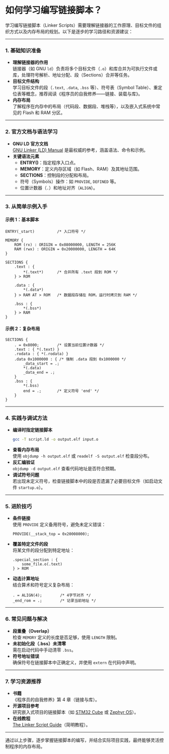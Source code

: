 # 如何学习编写链接脚本？

学习编写链接脚本（Linker Scripts）需要理解链接器的工作原理、目标文件的组织方式以及内存布局的规划。以下是逐步的学习路径和资源建议：

---

### **1. 基础知识准备**
- **理解链接器的作用**  
  链接器（如 GNU `ld`）负责将多个目标文件（`.o`）和库合并为可执行文件或库，处理符号解析、地址分配、段（Sections）合并等任务。
- **目标文件结构**  
  学习目标文件的段（`.text`, `.data`, `.bss` 等）、符号表（Symbol Table）、重定位表等概念，推荐阅读《程序员的自我修养——链接、装载与库》。
- **内存布局**  
  了解程序在内存中的布局（代码段、数据段、堆栈等），以及嵌入式系统中常见的 Flash 和 RAM 分区。

---

### **2. 官方文档与语法学习**
- **GNU LD 官方文档**  
  [GNU Linker (LD) Manual](https://sourceware.org/binutils/docs/ld/) 是最权威的参考，涵盖语法、命令和示例。
- **关键语法元素**  
  - **ENTRY()**：指定程序入口点。
  - **MEMORY**：定义内存区域（如 Flash、RAM）及其地址范围。
  - **SECTIONS**：控制段的分配和布局。
  - 符号（Symbols）操作：如 `PROVIDE`, `DEFINED` 等。
  - 位置计数器（`.`）和地址对齐（`ALIGN`）。

---

### **3. 从简单示例入手**
#### **示例 1：基本脚本**
```ld
ENTRY(_start)          /* 入口符号 */

MEMORY {
    ROM (rx) : ORIGIN = 0x08000000, LENGTH = 256K
    RAM (rwx) : ORIGIN = 0x20000000, LENGTH = 64K
}

SECTIONS {
    .text : {
        *(.text*)      /* 合并所有 .text 段到 ROM */
    } > ROM

    .data : {
        *(.data*)
    } > RAM AT > ROM   /* 数据段存储在 ROM，运行时拷贝到 RAM */

    .bss : {
        *(.bss*)
    } > RAM
}
```

#### **示例 2：复杂布局**
```ld
SECTIONS {
    . = 0x8000;        /* 设置当前位置计数器 */
    .text : { *(.text) }
    .rodata : { *(.rodata) }
    .data 0x1000000 : { /* 强制 .data 段到 0x1000000 */
        _data_start = .;
        *(.data)
        _data_end = .;
    }
    .bss : {
        *(.bss)
        end = .;       /* 定义符号 'end' */
    }
}
```

---

### **4. 实践与调试方法**
- **编译时指定链接脚本**  
  ```bash
  gcc -T script.ld -o output.elf input.o
  ```
- **查看内存布局**  
  使用 `objdump -h output.elf` 或 `readelf -S output.elf` 检查段分布。
- **反汇编验证**  
  `objdump -d output.elf` 查看代码地址是否符合预期。
- **调试符号问题**  
  若出现未定义符号，检查链接脚本中的段是否遗漏了必要目标文件（如启动文件 `startup.o`）。

---

### **5. 进阶技巧**
- **条件链接**  
  使用 `PROVIDE` 定义备用符号，避免未定义错误：
  ```ld
  PROVIDE(__stack_top = 0x20008000);
  ```
- **覆盖特定文件的段**  
  将某文件的段分配到特定地址：
  ```ld
  .special_section : {
      some_file.o(.text)
  } > ROM
  ```
- **动态计算地址**  
  结合算术和符号定义复杂布局：
  ```ld
  . = ALIGN(4);        /* 4字节对齐 */
  _end_rom = .;        /* 记录当前地址 */
  ```

---

### **6. 常见问题与解决**
- **段重叠（Overlap）**  
  检查 `MEMORY` 定义的长度是否足够，使用 `LENGTH` 限制。
- **未初始化段（.bss）未清零**  
  需在启动代码中手动清零 `.bss`。
- **符号地址错误**  
  确保符号在链接脚本中正确定义，并使用 `extern` 在代码中声明。

---

### **7. 学习资源推荐**
- **书籍**  
  《程序员的自我修养》第 4 章（链接与库）。
- **开源项目参考**  
  研究嵌入式项目的链接脚本（如 [STM32 Cube](https://github.com/STMicroelectronics/STM32CubeF4) 或 [Zephyr OS](https://github.com/zephyrproject-rtos/zephyr)）。
- **在线教程**  
  [The Linker Script Guide](https://www.scoberlin.de/content/media/http/informatik/msc/embedded-systems/ldscript.pdf)（简明教程）。

---

通过以上步骤，逐步掌握链接脚本的编写，并结合实际项目实践，最终能够灵活控制程序的内存布局。
